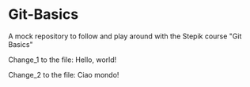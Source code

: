 # Git-Basics
A mock repository to follow and play around with the Stepik course "Git Basics"

Change_1 to the file: Hello, world!

Change_2 to the file: Ciao mondo!


